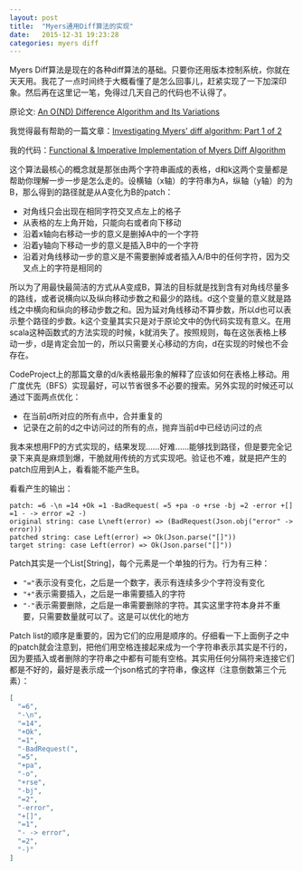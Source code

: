 ```yaml
---
layout: post
title:  "Myers通用Diff算法的实现"
date:   2015-12-31 19:23:28
categories: myers diff
---
```


Myers Diff算法是现在的各种diff算法的基础。只要你还用版本控制系统，你就在天天用。我花了一点时间终于大概看懂了是怎么回事儿，赶紧实现了一下加深印象。然后再在这里记一笔，免得过几天自己的代码也不认得了。

原论文: [An O(ND) Difference Algorithm and Its Variations](http://www.xmailserver.org/diff2.pdf)

我觉得最有帮助的一篇文章：[Investigating Myers' diff algorithm: Part 1 of 2](http://www.codeproject.com/Articles/42279/Investigating-Myers-diff-algorithm-Part-1-of-2)

我的代码：[Functional & Imperative Implementation of Myers Diff Algorithm](https://gist.github.com/hellmage/77ad87cb62821f1b6371)

这个算法最核心的概念就是那张由两个字符串画成的表格，d和k这两个变量都是帮助你理解一步一步是怎么走的。设横轴（x轴）的字符串为A，纵轴（y轴）的为B，那么得到的路径就是从A变化为B的patch：

- 对角线只会出现在相同字符交叉点左上的格子
- 从表格的左上角开始，只能向右或者向下移动
- 沿着x轴向右移动一步的意义是删掉A中的一个字符
- 沿着y轴向下移动一步的意义是插入B中的一个字符
- 沿着对角线移动一步的意义是不需要删掉或者插入A/B中的任何字符，因为交叉点上的字符是相同的

所以为了用最快最简洁的方式从A变成B，算法的目标就是找到含有对角线尽量多的路线，或者说横向以及纵向移动步数之和最少的路线。d这个变量的意义就是路线之中横向和纵向的移动步数之和。因为延对角线移动不算步数，所以d也可以表示整个路径的步数。k这个变量其实只是对于原论文中的伪代码实现有意义。在用scala这种函数式的方法实现的时候，k就消失了。按照规则，每在这张表格上移动一步，d是肯定会加一的，所以只需要关心移动的方向，d在实现的时候也不会存在。

CodeProject上的那篇文章的d/k表格最形象的解释了应该如何在表格上移动。用广度优先（BFS）实现最好，可以节省很多不必要的搜索。另外实现的时候还可以通过下面两点优化：

- 在当前d所对应的所有点中，合并重复的
- 记录在之前的d之中访问过的所有的点，抛弃当前d中已经访问过的点

我本来想用FP的方式实现的，结果发现……好难……能够找到路径，但是要完全记录下来真是麻烦到爆，干脆就用传统的方式实现吧。验证也不难，就是把产生的patch应用到A上，看看能不能产生B。

看看产生的输出：

```
patch: =6 -\n =14 +Ok =1 -BadRequest( =5 +pa -o +rse -bj =2 -error +[] =1 - -> error =2 -)
original string: case L\neft(error) => (BadRequest(Json.obj("error" -> error)))
patched string: case Left(error) => Ok(Json.parse("[]"))
target string: case Left(error) => Ok(Json.parse("[]"))
```

Patch其实是一个List[String]，每个元素是一个单独的行为。行为有三种：

- ```"="```表示没有变化，之后是一个数字，表示有连续多少个字符没有变化
- ```"+"```表示需要插入，之后是一串需要插入的字符
- ```"-"```表示需要删除，之后是一串需要删除的字符。其实这里字符本身并不重要，只需要数量就可以了。这是可以优化的地方

Patch list的顺序是重要的，因为它们的应用是顺序的。仔细看一下上面例子之中的patch就会注意到，把他们用空格连接起来成为一个字符串表示其实是不行的，因为要插入或者删除的字符串之中都有可能有空格。其实用任何分隔符来连接它们都是不好的，最好是表示成一个json格式的字符串，像这样（注意倒数第三个元素）：

```json
[
  "=6",
  "-\n",
  "=14",
  "+Ok",
  "=1",
  "-BadRequest(",
  "=5",
  "+pa",
  "-o",
  "+rse",
  "-bj",
  "=2",
  "-error",
  "+[]",
  "=1",
  "- -> error",
  "=2",
  "-)"
]
```

